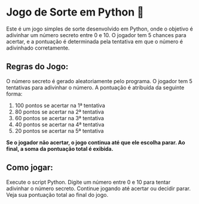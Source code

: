 # Jogo de Sorte em Python 🎲
Este é um jogo simples de sorte desenvolvido em Python, onde o objetivo é adivinhar um número secreto entre 0 e 10. O jogador tem 5 chances para acertar, e a pontuação é determinada pela tentativa em que o número é adivinhado corretamente.

## Regras do Jogo:
O número secreto é gerado aleatoriamente pelo programa.
O jogador tem 5 tentativas para adivinhar o número.
A pontuação é atribuída da seguinte forma:
1. 100 pontos se acertar na 1ª tentativa
2. 80 pontos se acertar na 2ª tentativa
3. 60 pontos se acertar na 3ª tentativa
4. 40 pontos se acertar na 4ª tentativa
5. 20 pontos se acertar na 5ª tentativa

**Se o jogador não acertar, o jogo continua até que ele escolha parar.
Ao final, a soma da pontuação total é exibida.**
## Como jogar:
Execute o script Python.
Digite um número entre 0 e 10 para tentar adivinhar o número secreto.
Continue jogando até acertar ou decidir parar.
Veja sua pontuação total ao final do jogo.
